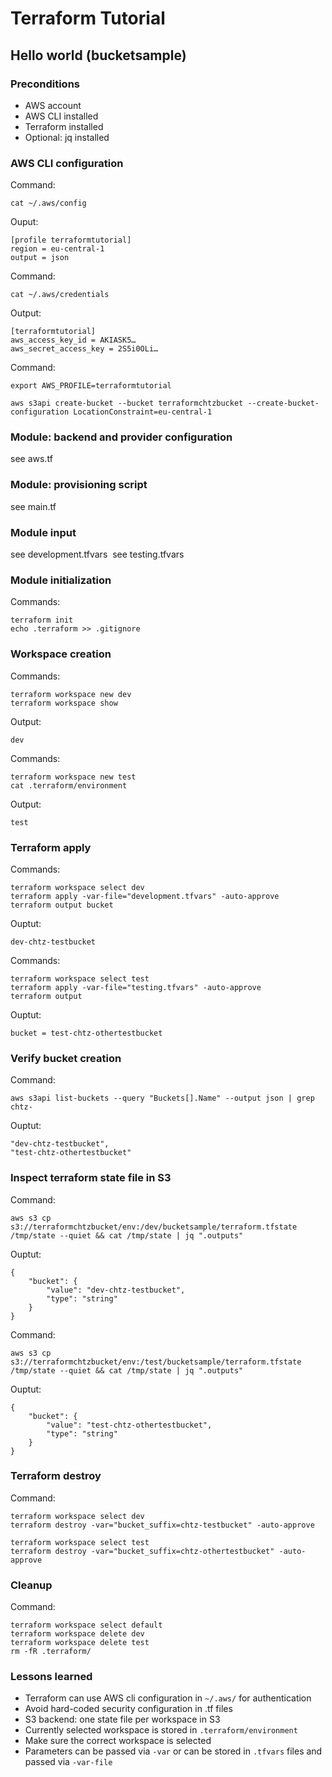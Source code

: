 # Terraform Tutorial

## Hello world (bucketsample)

### Preconditions

- AWS account
- AWS CLI installed
- Terraform installed
- Optional: jq installed

### AWS CLI configuration

Command:

    cat ~/.aws/config

Ouput:

    [profile terraformtutorial]
    region = eu-central-1
    output = json

Command:

    cat ~/.aws/credentials

Output:

    [terraformtutorial]
    aws_access_key_id = AKIASK5…
    aws_secret_access_key = 2S5i0OLi…

Command:

    export AWS_PROFILE=terraformtutorial

    aws s3api create-bucket --bucket terraformchtzbucket --create-bucket-configuration LocationConstraint=eu-central-1

### Module: backend and provider configuration

see aws.tf
    
### Module: provisioning script

see main.tf

### Module input

see development.tfvars 
see testing.tfvars 

### Module initialization

Commands:

    terraform init
    echo .terraform >> .gitignore
    
### Workspace creation

Commands:

    terraform workspace new dev
    terraform workspace show

Output:

    dev

Commands:

    terraform workspace new test
    cat .terraform/environment

Output:

    test

### Terraform apply

Commands:

    terraform workspace select dev
    terraform apply -var-file="development.tfvars" -auto-approve
    terraform output bucket

Ouptut:

    dev-chtz-testbucket

Commands:

    terraform workspace select test
    terraform apply -var-file="testing.tfvars" -auto-approve
    terraform output

Ouptut:

    bucket = test-chtz-othertestbucket

### Verify bucket creation

Command:

    aws s3api list-buckets --query "Buckets[].Name" --output json | grep chtz-

Ouptut:

    "dev-chtz-testbucket",
    "test-chtz-othertestbucket"

### Inspect terraform state file in S3

Command:

    aws s3 cp s3://terraformchtzbucket/env:/dev/bucketsample/terraform.tfstate /tmp/state --quiet && cat /tmp/state | jq ".outputs"

Ouptut:

    {
        "bucket": {
            "value": "dev-chtz-testbucket",
            "type": "string"
        }
    }

Command:

    aws s3 cp s3://terraformchtzbucket/env:/test/bucketsample/terraform.tfstate /tmp/state --quiet && cat /tmp/state | jq ".outputs"

Ouptut:

    {
        "bucket": {
            "value": "test-chtz-othertestbucket",
            "type": "string"
        }
    }

### Terraform destroy

Command:

    terraform workspace select dev
    terraform destroy -var="bucket_suffix=chtz-testbucket" -auto-approve
    
    terraform workspace select test
    terraform destroy -var="bucket_suffix=chtz-othertestbucket" -auto-approve

### Cleanup

Command:

    terraform workspace select default
    terraform workspace delete dev
    terraform workspace delete test
    rm -fR .terraform/

### Lessons learned

- Terraform can use AWS cli configuration in `~/.aws/` for authentication
- Avoid hard-coded security configuration in .tf files
- S3 backend: one state file per workspace in S3
- Currently selected workspace is stored in `.terraform/environment`
- Make sure the correct workspace is selected
- Parameters can be passed via `-var` or can be stored in `.tfvars` files and passed via `-var-file`
